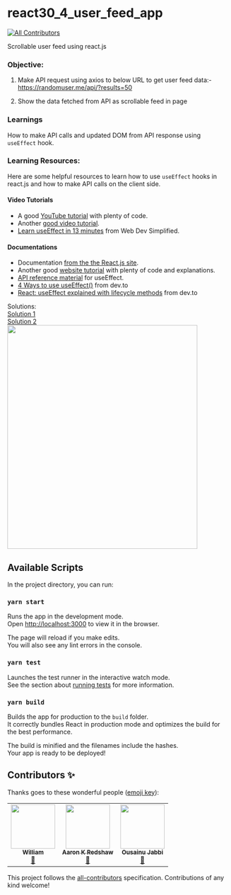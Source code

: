 # react30_4_user_feed_app

<!-- ALL-CONTRIBUTORS-BADGE:START - Do not remove or modify this section -->
[![All Contributors](https://img.shields.io/badge/all_contributors-3-orange.svg?style=flat-square)](#contributors-)
<!-- ALL-CONTRIBUTORS-BADGE:END -->

Scrollable user feed using react.js

### Objective:

1. Make API request using axios to below URL to get user feed data:-  
   https://randomuser.me/api/?results=50

2. Show the data fetched from API as scrollable feed in page

### Learnings

How to make API calls and updated DOM from API response using `useEffect` hook.

### Learning Resources:

Here are some helpful resources to learn how to use `useEffect` hooks in react.js and how to make API calls on the client side.

#### Video Tutorials

- A good [YouTube tutorial](https://www.youtube.com/watch?v=-4ni4uCUcvY) with plenty of code.
- Another [good video tutorial](https://www.youtube.com/watch?v=rDVe6pmeAjo).
- [Learn useEffect in 13 minutes](https://www.youtube.com/watch?v=0ZJgIjIuY7U) from Web Dev Simplified.

#### Documentations

- Documentation [from the the React.js site](https://reactjs.org/docs/hooks-effect.html).
- Another good [website tutorial](https://daveceddia.com/useeffect-hook-examples/) with plenty of code and explanations.
- [API reference material](https://reactjs.org/docs/hooks-reference.html#useeffect) for useEffect.
- [4 Ways to use useEffect()](https://dev.to/spukas/4-ways-to-useeffect-pf6) from dev.to
- [React: useEffect explained with lifecycle methods](https://dev.to/prototyp/react-useeffect-explained-with-lifecycle-methods-296n) from dev.to

Solutions:  
[Solution 1](https://github.com/codeclassifiers/react30_4_user_feed_app/tree/master/solution_1)  
[Solution 2](https://github.com/codeclassifiers/react30_4_user_feed_app/tree/master/solution_2)  
<img src="https://res.cloudinary.com/dk22rcdch/image/upload/v1602642325/Blogimages/Screenshot_2020-10-14_at_7.35.25_AM_dxrd21.png" width="430" height="506"/>

## Available Scripts

In the project directory, you can run:

### `yarn start`

Runs the app in the development mode.<br />
Open [http://localhost:3000](http://localhost:3000) to view it in the browser.

The page will reload if you make edits.<br />
You will also see any lint errors in the console.

### `yarn test`

Launches the test runner in the interactive watch mode.<br />
See the section about [running tests](https://facebook.github.io/create-react-app/docs/running-tests) for more information.

### `yarn build`

Builds the app for production to the `build` folder.<br />
It correctly bundles React in production mode and optimizes the build for the best performance.

The build is minified and the filenames include the hashes.<br />
Your app is ready to be deployed!

## Contributors ✨

Thanks goes to these wonderful people ([emoji key](https://allcontributors.org/docs/en/emoji-key)):

<!-- ALL-CONTRIBUTORS-LIST:START - Do not remove or modify this section -->
<!-- prettier-ignore-start -->
<!-- markdownlint-disable -->
<table>
  <tr>
    <td align="center"><a href="https://github.com/William-Schutte"><img src="https://avatars1.githubusercontent.com/u/59342351?v=4" width="100px;" alt=""/><br /><sub><b>William</b></sub></a><br /><a href="#projectManagement-William-Schutte" title="Project Management">📆</a></td>
    <td align="center"><a href="https://www.linkedin.com/in/aaron-redshaw/"><img src="https://avatars3.githubusercontent.com/u/25963303?v=4" width="100px;" alt=""/><br /><sub><b>Aaron K Redshaw</b></sub></a><br /><a href="https://github.com/codeclassifiers/react30_4_user_feed_app/commits?author=aredshaw" title="Documentation">📖</a></td>
    <td align="center"><a href="https://github.com/Ousainu"><img src="https://avatars0.githubusercontent.com/u/26149272?v=4" width="100px;" alt=""/><br /><sub><b>Ousainu Jabbi</b></sub></a><br /><a href="https://github.com/codeclassifiers/react30_4_user_feed_app/commits?author=Ousainu" title="Documentation">📖</a></td>
  </tr>
</table>

<!-- markdownlint-enable -->
<!-- prettier-ignore-end -->
<!-- ALL-CONTRIBUTORS-LIST:END -->

This project follows the [all-contributors](https://github.com/all-contributors/all-contributors) specification. Contributions of any kind welcome!
